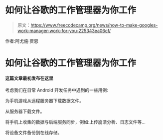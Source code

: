 # 如何让谷歌的工作管理器为你工作

> 原文：<https://www.freecodecamp.org/news/how-to-make-googles-work-manager-work-for-you-225343ea06cf/>

作者:阿尤施·贾恩

# 如何让谷歌的工作管理器为你工作

#### 这篇文章最初发布在这里

考虑我们在日常 Android 开发任务中遇到的一些用例:

为手机游戏从远程服务器下载数据文件。

从服务器下载文件。

将手机上收集的数据与后端服务同步，例如:上传崩溃分析、日志文件等…

将设备文件备份到在线存储。